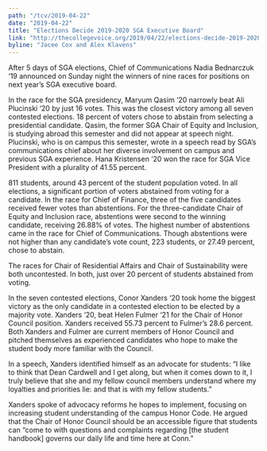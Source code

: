 ```yaml
---
path: "/tcv/2019-04-22"
date: "2019-04-22"
title: "Elections Decide 2019-2020 SGA Executive Board"
link: "http://thecollegevoice.org/2019/04/22/elections-decide-2019-2020-sga-executive-board/"
byline: "Jacee Cox and Alex Klavens"
---
```


After 5 days of SGA elections, Chief of Communications Nadia Bednarczuk ‘19 announced on Sunday night the winners of nine races for positions on next year’s SGA executive board.

In the race for the SGA presidency, Maryum Qasim ‘20 narrowly beat Ali Plucinski ‘20 by just 16 votes. This was the closest victory among all seven contested elections. 18 percent of voters chose to abstain from selecting a presidential candidate. Qasim, the former SGA Chair of Equity and Inclusion, is studying abroad this semester and did not appear at speech night. Plucinski, who is on campus this semester, wrote in a speech read by SGA’s communications chief about her diverse involvement on campus and previous SGA experience. Hana Kristensen ‘20 won the race for SGA Vice President with a plurality of 41.55 percent.

811 students, around 43 percent of the student population voted. In all elections, a significant portion of voters abstained from voting for a candidate. In the race for Chief of Finance, three of the five candidates received fewer votes than abstentions. For the three-candidate Chair of Equity and Inclusion race, abstentions were second to the winning candidate, receiving 26.88% of votes. The highest number of abstentions came in the race for Chief of Communications. Though abstentions were not higher than any candidate’s vote count, 223 students, or 27.49 percent, chose to abstain.

The races for Chair of Residential Affairs and Chair of Sustainability were both uncontested. In both, just over 20 percent of students abstained from voting.

In the seven contested elections, Conor Xanders ‘20 took home the biggest victory as the only candidate in a contested election to be elected by a majority vote. Xanders ‘20, beat Helen Fulmer ‘21 for the Chair of Honor Council position. Xanders received 55.73 percent to Fulmer’s 28.6 percent. Both Xanders and Fulmer are current members of Honor Council and pitched themselves as experienced candidates who hope to make the student body more familiar with the Council.

In a speech, Xanders identified himself as an advocate for students: “I like to think that Dean Cardwell and I get along, but when it comes down to it, I truly believe that she and my fellow council members understand where my loyalties and priorities lie: and that is with my fellow students.”

Xanders spoke of advocacy reforms he hopes to implement, focusing on increasing student understanding of the campus Honor Code. He argued that the Chair of Honor Council should be an accessible figure that students can “come to with questions and complaints regarding [the student handbook] governs our daily life and time here at Conn.”
